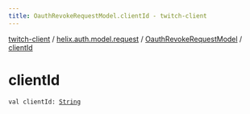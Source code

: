 ```yaml
---
title: OauthRevokeRequestModel.clientId - twitch-client
---
```


[twitch-client](../../index.html) / [helix.auth.model.request](../index.html) / [OauthRevokeRequestModel](index.html) / [clientId](./client-id.html)

# clientId

`val clientId: `[`String`](https://kotlinlang.org/api/latest/jvm/stdlib/kotlin/-string/index.html)